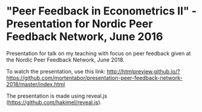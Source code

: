 # "Peer Feedback in Econometrics II" - Presentation for Nordic Peer Feedback Network, June 2016

Presentation for talk on my teaching with focus on peer feedback given at the Nordic Peer Feedback Network, June 2018.

To watch the presentation, use this link: http://htmlpreview.github.io/?https://github.com/mortentabor/presentation-peer-feedback-network-2018/master/index.html

The presentation is made using reveal.js (https://github.com/hakimel/reveal.js).